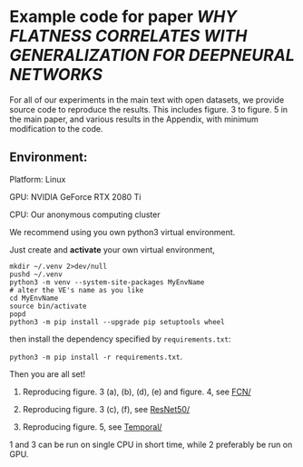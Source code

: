 # Example code for paper *WHY FLATNESS CORRELATES WITH GENERALIZATION FOR DEEPNEURAL NETWORKS*

For all of our experiments in the main text with open datasets, we provide source code to reproduce the results.
This includes figure. 3 to figure. 5 in the main paper, and various results in the Appendix, with minimum modification to the code.

## Environment:

Platform: Linux

GPU: NVIDIA GeForce RTX 2080 Ti

CPU: Our anonymous computing cluster 

We recommend using you own python3 virtual environment.

Just create and **activate** your own virtual environment, 

```
mkdir ~/.venv 2>dev/null
pushd ~/.venv
python3 -m venv --system-site-packages MyEnvName
# alter the VE's name as you like
cd MyEnvName
source bin/activate
popd
python3 -m pip install --upgrade pip setuptools wheel
```

then install the dependency specified by `requirements.txt`:

`python3 -m pip install -r requirements.txt`.

Then you are all set!

1. Reproducing figure. 3 (a), (b), (d), (e) and figure. 4, see [FCN/](https://anonymous.4open.science/repository/c12272d1-2823-453b-b59b-2e9a8905e2f7/FCN/)

2. Reproducing figure. 3 (c), (f), see [ResNet50/](https://anonymous.4open.science/repository/c12272d1-2823-453b-b59b-2e9a8905e2f7/ResNet50/)

3. Reproducing figure. 5, see [Temporal/](https://anonymous.4open.science/repository/c12272d1-2823-453b-b59b-2e9a8905e2f7/Temporal/)

1 and 3 can be run on single CPU in short time, while 2 preferably be run on GPU. 



